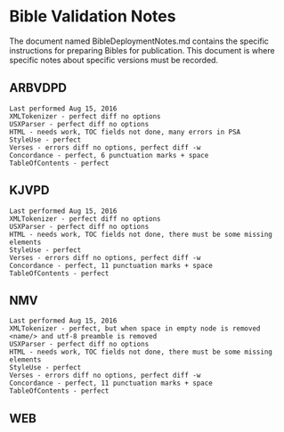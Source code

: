 Bible Validation Notes
======================

The document named BibleDeploymentNotes.md contains the specific instructions for preparing Bibles for
publication.  This document is where specific notes about specific versions must be recorded.

ARBVDPD
-------

	Last performed Aug 15, 2016
	XMLTokenizer - perfect diff no options
	USXParser - perfect diff no options
	HTML - needs work, TOC fields not done, many errors in PSA
	StyleUse - perfect
	Verses - errors diff no options, perfect diff -w
	Concordance - perfect, 6 punctuation marks + space
	TableOfContents - perfect

KJVPD
-----

	Last performed Aug 15, 2016
	XMLTokenizer - perfect diff no options
	USXParser - perfect diff no options
	HTML - needs work, TOC fields not done, there must be some missing elements
	StyleUse - perfect
	Verses - errors diff no options, perfect diff -w
	Concordance - perfect, 11 punctuation marks + space
	TableOfContents - perfect

NMV
---

	Last performed Aug 15, 2016
	XMLTokenizer - perfect, but when space in empty node is removed <name/> and utf-8 preamble is removed
	USXParser - perfect diff no options
	HTML - needs work, TOC fields not done, there must be some missing elements
	StyleUse - perfect
	Verses - errors diff no options, perfect diff -w
	Concordance - perfect, 11 punctuation marks + space
	TableOfContents - perfect

WEB
---

